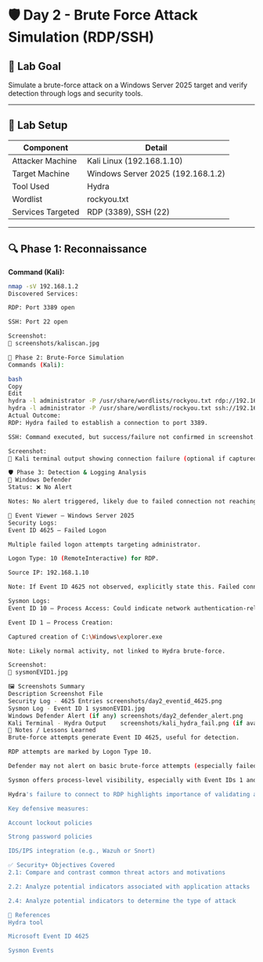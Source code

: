 # 🛡️ Day 2 - Brute Force Attack Simulation (RDP/SSH)

## 🎯 Lab Goal  
Simulate a brute-force attack on a Windows Server 2025 target and verify detection through logs and security tools.

---

## 🧪 Lab Setup

| Component         | Detail                     |
|------------------|----------------------------|
| Attacker Machine | Kali Linux (192.168.1.10)  |
| Target Machine   | Windows Server 2025 (192.168.1.2) |
| Tool Used        | Hydra                      |
| Wordlist         | rockyou.txt                |
| Services Targeted| RDP (3389), SSH (22)       |

---

## 🔍 Phase 1: Reconnaissance

**Command (Kali):**
```bash
nmap -sV 192.168.1.2
Discovered Services:

RDP: Port 3389 open

SSH: Port 22 open

Screenshot:
📸 screenshots/kaliscan.jpg

🚨 Phase 2: Brute-Force Simulation
Commands (Kali):

bash
Copy
Edit
hydra -l administrator -P /usr/share/wordlists/rockyou.txt rdp://192.168.1.2
hydra -l administrator -P /usr/share/wordlists/rockyou.txt ssh://192.168.1.2
Actual Outcome:
RDP: Hydra failed to establish a connection to port 3389.

SSH: Command executed, but success/failure not confirmed in screenshot.

Screenshot:
📸 Kali terminal output showing connection failure (optional if captured)

🛡️ Phase 3: Detection & Logging Analysis
🔐 Windows Defender
Status: ❌ No Alert

Notes: No alert triggered, likely due to failed connection not reaching authentication layer.

📁 Event Viewer – Windows Server 2025
Security Logs:
Event ID 4625 – Failed Logon

Multiple failed logon attempts targeting administrator.

Logon Type: 10 (RemoteInteractive) for RDP.

Source IP: 192.168.1.10

Note: If Event ID 4625 not observed, explicitly state this. Failed connections may still generate 4625 logs.

Sysmon Logs:
Event ID 10 – Process Access: Could indicate network authentication-related access.

Event ID 1 – Process Creation:

Captured creation of C:\Windows\explorer.exe

Note: Likely normal activity, not linked to Hydra brute-force.

Screenshot:
📸 sysmonEVID1.jpg

🖼️ Screenshots Summary
Description	Screenshot File
Security Log - 4625 Entries	screenshots/day2_eventid_4625.png
Sysmon Log - Event ID 1	sysmonEVID1.jpg
Windows Defender Alert (if any)	screenshots/day2_defender_alert.png
Kali Terminal - Hydra Output	screenshots/kali_hydra_fail.png (if available)
📘 Notes / Lessons Learned
Brute-force attempts generate Event ID 4625, useful for detection.

RDP attempts are marked by Logon Type 10.

Defender may not alert on basic brute-force attempts (especially failed connections).

Sysmon offers process-level visibility, especially with Event IDs 1 and 10.

Hydra's failure to connect to RDP highlights importance of validating attack execution.

Key defensive measures:

Account lockout policies

Strong password policies

IDS/IPS integration (e.g., Wazuh or Snort)

✅ Security+ Objectives Covered
2.1: Compare and contrast common threat actors and motivations

2.2: Analyze potential indicators associated with application attacks

2.4: Analyze potential indicators to determine the type of attack

📎 References
Hydra tool

Microsoft Event ID 4625

Sysmon Events
